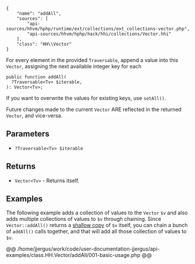 ``` yamlmeta
{
    "name": "addAll",
    "sources": [
        "api-sources/hhvm/hphp/runtime/ext/collections/ext_collections-vector.php",
        "api-sources/hhvm/hphp/hack/hhi/collections/Vector.hhi"
    ],
    "class": "HH\\Vector"
}
```




For every element in the provided ` Traversable `, append a value into this
`` Vector ``, assigning the next available integer key for each




``` Hack
public function addAll(
  ?Traversable<Tv> $iterable,
): Vector<Tv>;
```




If you want to overwrite the values for existing keys, use ` setAll() `.




Future changes made to the current ` Vector ` ARE reflected in the
returned `` Vector ``, and vice-versa.




## Parameters




+ ` ?Traversable<Tv> $iterable `




## Returns




* ` Vector<Tv> ` - Returns itself.




## Examples




The following example adds a collection of values to the ` Vector ` `` $v `` and also adds multiple collections of values to ``` $v ``` through chaining. Since ```` Vector::addAll() ```` returns a [shallow copy](<https://en.wikipedia.org/wiki/Object_copying#Shallow_copy>) of ` $v ` itself, you can chain a bunch of `` addAll() `` calls together, and that will add all those collection of values to ``` $v ```.







@@ /home/jjergus/work/code/user-documentation-jjergus/api-examples/class.HH.Vector/addAll/001-basic-usage.php @@
<!-- HHAPIDOC -->
